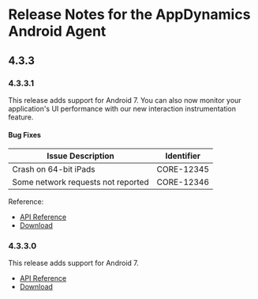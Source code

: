 # Release Notes for the AppDynamics Android Agent

## 4.3.3

### 4.3.3.1

This release adds support for Android 7. You can also now monitor your application's UI performance with our new interaction instrumentation feature.

#### Bug Fixes

| Issue Description | Identifier |
| ------------ | ------------- | 
| Crash on 64-bit iPads | CORE-12345 |
| Some network requests not reported | CORE-12346 |

Reference:

* [API Reference](http://some-api-reference)
* [Download](http://download)

### 4.3.3.0

This release adds support for Android 7.

* [API Reference](http://some-api-reference)
* [Download](http://download)

